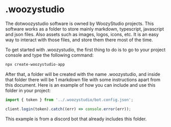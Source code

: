 # .woozystudio

The dotwoozystudio software is owned by WoozyStudio projects. This software works as a folder to store mainly markdown, typescript, javascript and json files. Also assets such as images, logos, icons, etc. It is an easy way to interact with those files, and store them there most of the time.

To get started with .woozystudio, the first thing to do is to go to your project console and type the following command:

```bash
npx create-woozystudio-app
```

After that, a folder will be created with the name .woozystudio, and inside that folder there will be 1 markdown file with some instructions apart from this document. Here is an example of how you can include and use this folder in your project:

```ts
import { token } from '../.woozystudio/bot.config.json';

client.login(token).catch((err) => console.error(err));
```

This example is from a discord bot that already includes this folder.